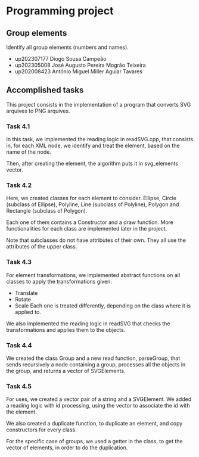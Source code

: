 
# Programming project

## Group elements

Identify all group elements (numbers and names).

- up202307177 Diogo Sousa Campeão
- up202305008 José Augusto Pereira Mogrão Teixeira
- up202008423 António Miguel Miller Aguiar Tavares


## Accomplished tasks

This project consists in the implementation of a program that converts SVG arquives to PNG arquives.

### Task 4.1

In this task, we implemented the reading logic in readSVG.cpp, that consists in, for each XML node, we identify and treat the element, based on the name of the node.

Then, after creating the element, the algorithm puts it in svg_elements vector.

### Task 4.2

Here, we created classes for each element to consider. Ellipse, Circle (subclass of Ellipse), Polyline, Line (subclass of Polyline), Polygon and Rectangle (subclass of Polygon).

Each one of them contains a Constructor and a draw function. More functionalities for each class are implemented later in the project.

Note that subclasses do not have attributes of their own. They all use the attributes of the upper class.

### Task 4.3

For element transformations, we implemented abstract functions on all classes to apply the transformations given:
- Translate
- Rotate
- Scale
Each one is treated differently, depending on the class where it is applied to.

We also implemented the reading logic in readSVG that checks the transformations and applies them to the objects.

### Task 4.4

We created the class Group and a new read function, parseGroup, that sends recursively a node containing a group, processes all the objects in the group, and returns a vector of SVGElements.

### Task 4.5

For uses, we created a vector pair of a string and a SVGElement. We added a reading logic with id processing, using the vector to associate the id with the element.

We also created a duplicate function, to duplicate an element, and copy constructors for every class.

For the specific case of groups, we used a getter in the class, to get the vector of elements, in order to do the duplication.




